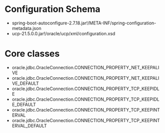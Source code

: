 # Configuration Schema
- spring-boot-autoconfigure-2.7.18.jar!/META-INF/spring-configuration-metadata.json
- ucp-21.5.0.0.jar!/oracle/ucp/xml/configuration.xsd

# Core classes
- oracle.jdbc.OracleConnection.CONNECTION_PROPERTY_NET_KEEPALIVE
- oracle.jdbc.OracleConnection.CONNECTION_PROPERTY_NET_KEEPALIVE_DEFAULT
- oracle.jdbc.OracleConnection.CONNECTION_PROPERTY_TCP_KEEPIDLE
- oracle.jdbc.OracleConnection.CONNECTION_PROPERTY_TCP_KEEPIDLE_DEFAULT
- oracle.jdbc.OracleConnection.CONNECTION_PROPERTY_TCP_KEEPINTERVAL
- oracle.jdbc.OracleConnection.CONNECTION_PROPERTY_TCP_KEEPINTERVAL_DEFAULT
